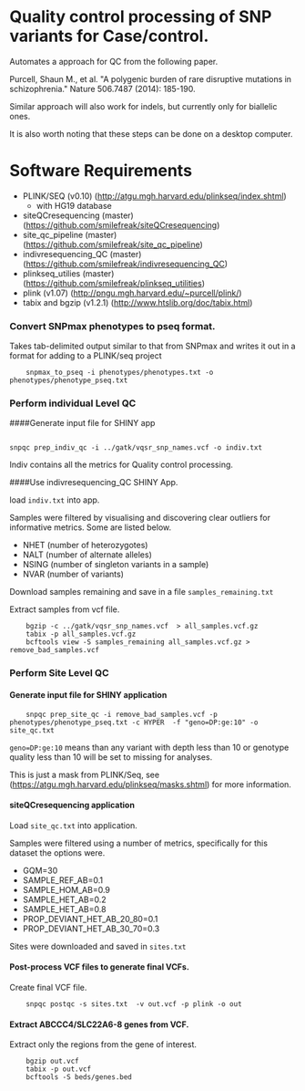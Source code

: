 # Quality control processing of SNP variants for Case/control.

Automates a approach for QC from the following paper.

Purcell, Shaun M., et al. "A polygenic burden of rare disruptive mutations in schizophrenia." Nature 506.7487 (2014): 185-190.

Similar approach will also work for indels, but currently only for biallelic ones. 

It is also worth noting that these steps can be done on a desktop computer. 

# Software Requirements

- PLINK/SEQ (v0.10) (http://atgu.mgh.harvard.edu/plinkseq/index.shtml)
    - with HG19 database
- siteQCresequencing (master) (https://github.com/smilefreak/siteQCresequencing)
- site_qc_pipeline (master) (https://github.com/smilefreak/site_qc_pipeline)
- indivresequencing_QC (master) (https://github.com/smilefreak/indivresequencing_QC)
- plinkseq\_utilies (master) (https://github.com/smilefreak/plinkseq_utilities)
- plink (v1.07) (http://pngu.mgh.harvard.edu/~purcell/plink/)
- tabix and bgzip (v1.2.1) (http://www.htslib.org/doc/tabix.html)

### Convert SNPmax phenotypes to pseq format. 

Takes tab-delimited output similar to that from SNPmax and writes it out in a format for adding to a
PLINK/seq project

```
    snpmax_to_pseq -i phenotypes/phenotypes.txt -o phenotypes/phenotype_pseq.txt
```

### Perform individual Level QC

####Generate input file for SHINY app

```

snpqc prep_indiv_qc -i ../gatk/vqsr_snp_names.vcf -o indiv.txt 

```

Indiv contains all the metrics for Quality control processing.

####Use indivresequencing_QC SHINY App.

load ```indiv.txt``` into app.

Samples were filtered by visualising and discovering clear outliers for informative metrics. Some are listed below. 
- NHET (number of heterozygotes)
- NALT (number of alternate alleles)
- NSING (number of singleton variants in a sample)
- NVAR (number of variants)

Download samples remaining and save in a file ```samples_remaining.txt``` 

Extract samples from vcf file. 

```
    bgzip -c ../gatk/vqsr_snp_names.vcf  > all_samples.vcf.gz
    tabix -p all_samples.vcf.gz
    bcftools view -S samples_remaining all_samples.vcf.gz > remove_bad_samples.vcf
```

### Perform Site Level QC

#### Generate input file for SHINY application

```
    snpqc prep_site_qc -i remove_bad_samples.vcf -p phenotypes/phenotype_pseq.txt -c HYPER  -f "geno=DP:ge:10" -o site_qc.txt 

```
```geno=DP:ge:10``` means than any variant with depth less than 10 or genotype quality less than 10 will be set to missing for analyses. 

This is just a mask from PLINK/Seq, see (https://atgu.mgh.harvard.edu/plinkseq/masks.shtml) for more information.

#### siteQCresequencing application

Load ```site_qc.txt``` into application.

Samples were filtered using a number of metrics, specifically for this dataset the options were.

- GQM=30
- SAMPLE_REF_AB=0.1 
- SAMPLE_HOM_AB=0.9
- SAMPLE_HET_AB=0.2
- SAMPLE_HET_AB=0.8
- PROP_DEVIANT_HET_AB_20_80=0.1
- PROP_DEVIANT_HET_AB_30_70=0.3

Sites were downloaded and saved in ```sites.txt```


#### Post-process VCF files to generate final VCFs.

Create final VCF file.

```
    snpqc postqc -s sites.txt  -v out.vcf -p plink -o out 
```

#### Extract ABCCC4/SLC22A6-8 genes from VCF.

Extract only the regions from the gene of interest.

```
    bgzip out.vcf
    tabix -p out.vcf
    bcftools -S beds/genes.bed
```
 
